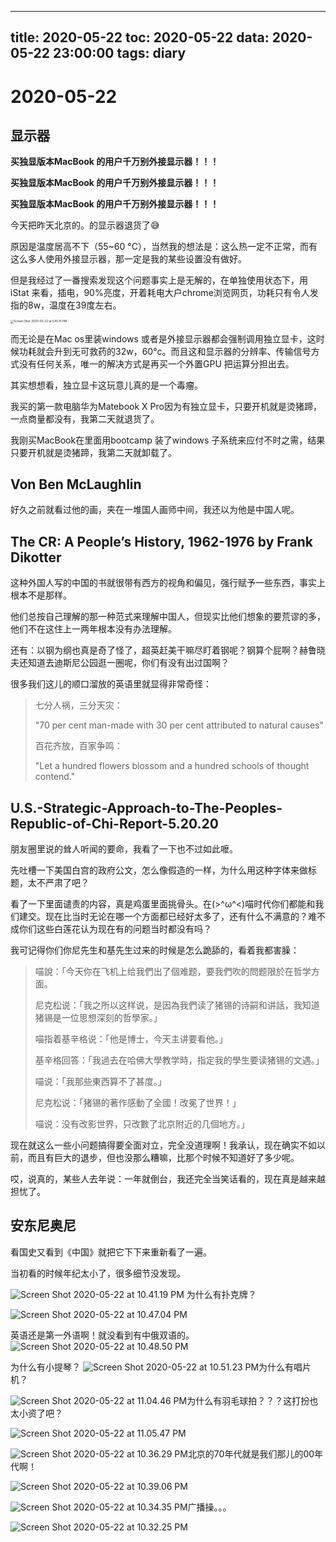 
---
title: 2020-05-22
toc: 2020-05-22
data: 2020-05-22 23:00:00
tags: diary
---


# 2020-05-22

## 显示器

**买独显版本MacBook 的用户千万别外接显示器！！！**

**买独显版本MacBook 的用户千万别外接显示器！！！**

**买独显版本MacBook 的用户千万别外接显示器！！！**

今天把昨天北京的。的显示器退货了😅

原因是温度居高不下（55~60 °C），当然我的想法是：这么热一定不正常，而有这么多人使用外接显示器，那一定是我的某些设置没有做好。

但是我经过了一番搜索发现这个问题事实上是无解的，在单独使用状态下，用iStat 来看，插电，90%亮度，开着耗电大户chrome浏览网页，功耗只有令人发指的8w，温度在39度左右。

<img src="https://tva1.sinaimg.cn/large/007S8ZIlly1gf1dd8ds16j30im1i6dwx.jpg" alt="Screen Shot 2020-05-22 at 5.45.15 PM" style="zoom:33%;" />

而无论是在Mac os里装windows 或者是外接显示器都会强制调用独立显卡，这时候功耗就会升到无可救药的32w，60°c。而且这和显示器的分辨率、传输信号方式没有任何关系，唯一的解决方式是再买一个外置GPU 把运算分担出去。

其实想想看，独立显卡这玩意儿真的是一个毒瘤。

我买的第一款电脑华为Matebook X Pro因为有独立显卡，只要开机就是烫猪蹄，一点商量都没有，我第二天就退货了。

我刚买MacBook在里面用bootcamp 装了windows 子系统来应付不时之需，结果只要开机就是烫猪蹄，我第二天就卸载了。

##  Von Ben McLaughlin

好久之前就看过他的画，夹在一堆国人画师中间，我还以为他是中国人呢。

## The CR: A People’s History, 1962-1976 by Frank Dikotter

这种外国人写的中国的书就很带有西方的视角和偏见，强行赋予一些东西，事实上根本不是那样。

他们总按自己理解的那一种范式来理解中国人，但现实比他们想象的要荒谬的多，他们不在这住上一两年根本没有办法理解。

还有：以钢为纲也真是奇了怪了，超英赶美干嘛尽盯着钢呢？钢算个屁啊？赫鲁晓夫还知道去迪斯尼公园逛一圈呢，你们有没有出过国啊？

很多我们这儿的顺口溜放的英语里就显得非常奇怪：

> 七分人祸，三分天灾：
>
> "70 per cent man-made with 30 per cent attributed to natural causes"
>
> 百花齐放，百家争鸣：
>
> "Let a hundred flowers blossom and a hundred schools of thought contend."

## U.S.-Strategic-Approach-to-The-Peoples-Republic-of-Chi-Report-5.20.20

朋友圈里说的耸人听闻的要命，我看了一下也不过如此嚒。

先吐槽一下美国白宫的政府公文，怎么像假造的一样，为什么用这种字体来做标题，太不严肃了吧？

看了一下里面谴责的内容，真是鸡蛋里面挑骨头。在(>^ω^<)喵时代你们都能和我们建交。现在比当时无论在哪一个方面都已经好太多了，还有什么不满意的？难不成你们这些白莲花认为现在有的问题当时都没有吗？

我可记得你们你尼先生和基先生过来的时候是怎么跪舔的，看着我都害臊：

> 喵說：「今天你在飞机上给我們出了個难题，要我們吹的問题限於在哲学方面。
>
> 尼克松说：「我之所以这样说，是因為我們读了猪锡的诗嗣和讲話，我知道猪锡是一位思想深刻的哲學家。」
>
> 喵指着基辛格说：「他是博士，今天主讲要看他。」
>
> 基辛格回答：「我過去在哈佛大學教学時，指定我的學生要读猪锡的文遇。」
>
> 喵说：「我那些東西算不了甚度。」
>
> 尼克松说：「猪锡的著作感動了全國！改冕了世界！」
>
> 喵说：没有改影世界，只改數了北京附近的几個地方。」

现在就这么一些小问题搞得要全面对立，完全没道理啊！我承认，现在确实不如以前，而且有巨大的退步，但也没那么糟嘛，比那个时候不知道好了多少呢。

哎，说真的，某些人去年说：一年就倒台，我还完全当笑话看的，现在真是越来越担忧了。

## 安东尼奥尼

看国史又看到《中国》就把它下下来重新看了一遍。

当初看的时候年纪太小了，很多细节没发现。

![Screen Shot 2020-05-22 at 10.41.19 PM](https://tva1.sinaimg.cn/large/007S8ZIlly1gf1mpqfoirj30rq0h8awk.jpg)
为什么有扑克牌？

![Screen Shot 2020-05-22 at 10.47.04 PM](https://tva1.sinaimg.cn/large/007S8ZIlly1gf1mpkdlx1j30rq0h8h79.jpg)

英语还是第一外语啊！就没看到有中俄双语的。
![Screen Shot 2020-05-22 at 10.48.50 PM](https://tva1.sinaimg.cn/large/007S8ZIlly1gf1mpi8n10j30rq0h8avr.jpg)

为什么有小提琴？
![Screen Shot 2020-05-22 at 10.51.23 PM](https://tva1.sinaimg.cn/large/007S8ZIlly1gf1mpnprwkj30rq0h8kfg.jpg)为什么有唱片机？


![Screen Shot 2020-05-22 at 11.04.46 PM](https://tva1.sinaimg.cn/large/007S8ZIlly1gf1mpmnx2qj30rq0h8nip.jpg)为什么有羽毛球拍？？？这打扮也太小资了吧？

![Screen Shot 2020-05-22 at 11.05.47 PM](https://tva1.sinaimg.cn/large/007S8ZIlly1gf1mppfywwj30rq0h8nio.jpg)

![Screen Shot 2020-05-22 at 10.36.29 PM](https://tva1.sinaimg.cn/large/007S8ZIlly1gf1mpiud7ej30rq0h8e4e.jpg)北京的70年代就是我们那儿的00年代啊！

![Screen Shot 2020-05-22 at 10.39.06 PM](https://tva1.sinaimg.cn/large/007S8ZIlly1gf1mpog2vhj30rq0h8qqd.jpg)

![Screen Shot 2020-05-22 at 10.34.35 PM](https://tva1.sinaimg.cn/large/007S8ZIlly1gf1mpre20xj30rs0ii4p8.jpg)广播操。。。

![Screen Shot 2020-05-22 at 10.32.25 PM](https://tva1.sinaimg.cn/large/007S8ZIlly1gf1mpln52hj30rq0h8nc1.jpg)
